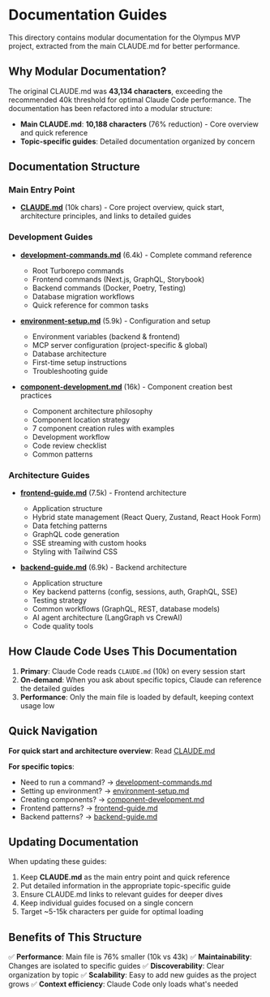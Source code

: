 # Documentation Guides

This directory contains modular documentation for the Olympus MVP project, extracted from the main CLAUDE.md for better performance.

## Why Modular Documentation?

The original CLAUDE.md was **43,134 characters**, exceeding the recommended 40k threshold for optimal Claude Code performance. The documentation has been refactored into a modular structure:

- **Main CLAUDE.md**: **10,188 characters** (76% reduction) - Core overview and quick reference
- **Topic-specific guides**: Detailed documentation organized by concern

## Documentation Structure

### Main Entry Point

- **[CLAUDE.md](../../CLAUDE.md)** (10k chars) - Core project overview, quick start, architecture principles, and links to detailed guides

### Development Guides

- **[development-commands.md](./development-commands.md)** (6.4k) - Complete command reference
  - Root Turborepo commands
  - Frontend commands (Next.js, GraphQL, Storybook)
  - Backend commands (Docker, Poetry, Testing)
  - Database migration workflows
  - Quick reference for common tasks

- **[environment-setup.md](./environment-setup.md)** (5.9k) - Configuration and setup
  - Environment variables (backend & frontend)
  - MCP server configuration (project-specific & global)
  - Database architecture
  - First-time setup instructions
  - Troubleshooting guide

- **[component-development.md](./component-development.md)** (16k) - Component creation best practices
  - Component architecture philosophy
  - Component location strategy
  - 7 component creation rules with examples
  - Development workflow
  - Code review checklist
  - Common patterns

### Architecture Guides

- **[frontend-guide.md](./frontend-guide.md)** (7.5k) - Frontend architecture
  - Application structure
  - Hybrid state management (React Query, Zustand, React Hook Form)
  - Data fetching patterns
  - GraphQL code generation
  - SSE streaming with custom hooks
  - Styling with Tailwind CSS

- **[backend-guide.md](./backend-guide.md)** (6.9k) - Backend architecture
  - Application structure
  - Key backend patterns (config, sessions, auth, GraphQL, SSE)
  - Testing strategy
  - Common workflows (GraphQL, REST, database models)
  - AI agent architecture (LangGraph vs CrewAI)
  - Code quality tools

## How Claude Code Uses This Documentation

1. **Primary**: Claude Code reads `CLAUDE.md` (10k) on every session start
2. **On-demand**: When you ask about specific topics, Claude can reference the detailed guides
3. **Performance**: Only the main file is loaded by default, keeping context usage low

## Quick Navigation

**For quick start and architecture overview**: Read [CLAUDE.md](../../CLAUDE.md)

**For specific topics**:

- Need to run a command? → [development-commands.md](./development-commands.md)
- Setting up environment? → [environment-setup.md](./environment-setup.md)
- Creating components? → [component-development.md](./component-development.md)
- Frontend patterns? → [frontend-guide.md](./frontend-guide.md)
- Backend patterns? → [backend-guide.md](./backend-guide.md)

## Updating Documentation

When updating these guides:

1. Keep **CLAUDE.md** as the main entry point and quick reference
2. Put detailed information in the appropriate topic-specific guide
3. Ensure CLAUDE.md links to relevant guides for deeper dives
4. Keep individual guides focused on a single concern
5. Target ~5-15k characters per guide for optimal loading

## Benefits of This Structure

✅ **Performance**: Main file is 76% smaller (10k vs 43k)
✅ **Maintainability**: Changes are isolated to specific guides
✅ **Discoverability**: Clear organization by topic
✅ **Scalability**: Easy to add new guides as the project grows
✅ **Context efficiency**: Claude Code only loads what's needed
